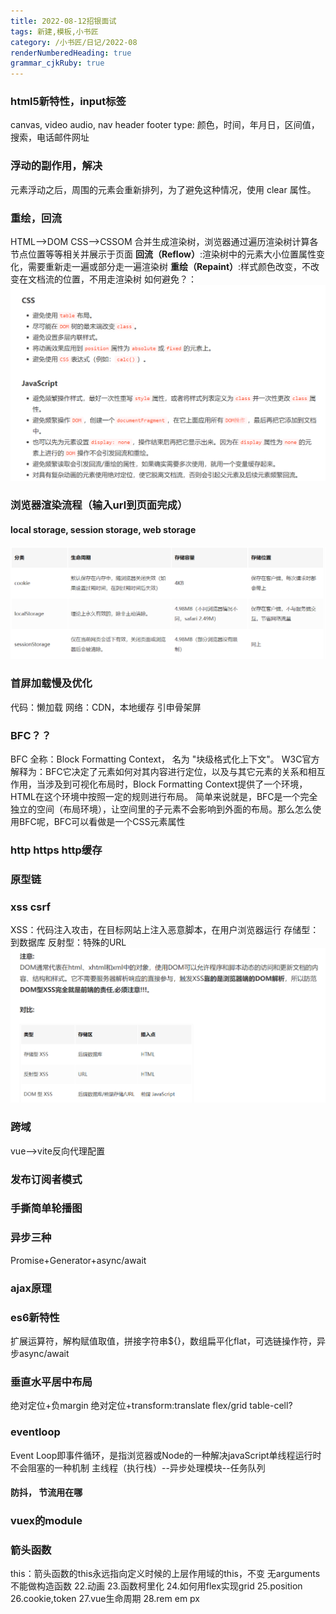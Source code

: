 ```yaml
---
title: 2022-08-12招银面试
tags: 新建,模板,小书匠
category: /小书匠/日记/2022-08
renderNumberedHeading: true
grammar_cjkRuby: true
---
```



### html5新特性，input标签
canvas, video audio, nav header footer
type: 颜色，时间，年月日，区间值，搜索，电话邮件网址

### 浮动的副作用，解决
元素浮动之后，周围的元素会重新排列，为了避免这种情况，使用 clear 属性。

### 重绘，回流
HTML-->DOM  CSS-->CSSOM 合并生成渲染树，浏览器通过遍历渲染树计算各节点位置等等相关并展示于页面
**回流（Reflow）**:渲染树中的元素大小位置属性变化，需要重新走一遍或部分走一遍渲染树
**重绘（Repaint）**:样式颜色改变，不改变在文档流的位置，不用走渲染树
如何避免？：
![enter description here](./images/1660284759261.png)

### 浏览器渲染流程（输入url到页面完成）
#### local storage, session storage, web storage
![enter description here](./images/1660286127836.png)
### 首屏加载慢及优化
代码：懒加载
网络：CDN，本地缓存
引申骨架屏
### BFC？？
BFC 全称：Block Formatting Context， 名为 "块级格式化上下文"。
W3C官方解释为：BFC它决定了元素如何对其内容进行定位，以及与其它元素的关系和相互作用，当涉及到可视化布局时，Block Formatting Context提供了一个环境，HTML在这个环境中按照一定的规则进行布局。
简单来说就是，BFC是一个完全独立的空间（布局环境），让空间里的子元素不会影响到外面的布局。那么怎么使用BFC呢，BFC可以看做是一个CSS元素属性
### http https http缓存
### 原型链
### xss csrf
XSS：代码注入攻击，在目标网站上注入恶意脚本，在用户浏览器运行
存储型：到数据库 反射型：特殊的URL 
![](./images/1660304977894.png)

### 跨域
vue-->vite反向代理配置
### 发布订阅者模式
### 手撕简单轮播图
### 异步三种
Promise+Generator+async/await

### ajax原理
### es6新特性
扩展运算符，解构赋值取值，拼接字符串${}，数组扁平化flat，可选链操作符，异步async/await
### 垂直水平居中布局
绝对定位+负margin
绝对定位+transform:translate
flex/grid
table-cell?
### eventloop
Event Loop即事件循环，是指浏览器或Node的一种解决javaScript单线程运行时不会阻塞的一种机制
主线程（执行栈）--异步处理模块--任务队列
#### 防抖， 节流用在哪
### vuex的module
### 箭头函数
this：箭头函数的this永远指向定义时候的上层作用域的this，不变
无arguments 不能做构造函数
22.动画
23.函数柯里化
24.如何用flex实现grid
25.position
26.cookie,token
27.vue生命周期
28.rem em px
